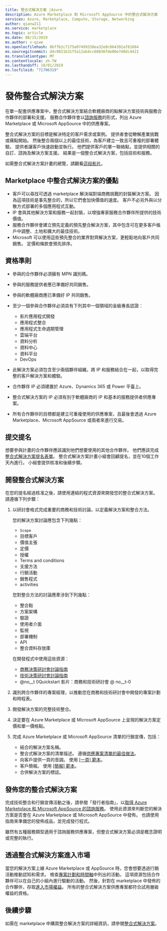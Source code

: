 ```yaml
---
title: 整合式解決方案 |Azure
description: Azure Marketplace 和 Microsoft AppSource 中的整合式解決方案
services: Azure, Marketplace, Compute, Storage, Networking
author: qianw211
ms.service: marketplace
ms.topic: article
ms.date: 08/15/2019
ms.author: v-qiwe
ms.openlocfilehash: 8bffb2c71f5e07499338ea32e0c064392af81684
ms.sourcegitcommit: d4c9821b31f5a12ab4cc60036fde00e7d8dc4421
ms.translationtype: MT
ms.contentlocale: zh-TW
ms.lasthandoff: 10/01/2019
ms.locfileid: "71706319"
---
```

# <a name="publish-an-integrated-solution"></a>發佈整合式解決方案

在單一配套供應專案中，整合式解決方案結合軟體廠商的點解決方案技術與服務合作夥伴的部署和支援。 服務合作夥伴會以[諮詢服務](https://docs.microsoft.com/azure/marketplace/consulting-services)的形式，列出 Azure Marketplace 或 Microsoft AppSource 中的供應專案。

整合式解決方案的目標是解決特定的客戶需求或案例。 提供者會從瞭解產業挑戰或痛點開始。 然後整合兩個以上的最佳技術，為客戶建立一致且可重複的部署體驗。 提供者讓客戶快速啟動並執行。 他們提供客戶的單一聯絡點，並提供相關的自訂、諮詢及解決方案支援。 結果是一個整合式解決方案，包括技術和服務。

如需整合式解決方案計畫的總覽，請觀看[這段影片](https://aka.ms/AA5qos4)。

## <a name="benefits-of-integrated-solutions-in-the-marketplace"></a>Marketplace 中整合式解決方案的優點

* 客戶可以尋找可透過 marketplace 解決端對端商務挑戰的封裝解決方案。 因為這項技術是事先整合的，所以它們會加快價值的速度。 客戶不必另外與以分散方式部署的多個應用程式互動。
* IP 會與其他解決方案和服務一起封裝，以增強專家服務合作夥伴所提供的技術價值。
* 服務合作夥伴會建立預先定義的預先整合解決方案，其中包含可在更多客戶帳戶中調整、土地和擴大的最佳技術。
* Microsoft 可以使用這些預先整合的業界對齊解決方案，更輕鬆地向客戶共同銷售。 定價和條款會預先排序。 

## <a name="eligibility-criteria"></a>資格準則

* 參與的合作夥伴必須擁有 MPN 識別碼。
* 參與的服務提供者應已準備好共同銷售。
* 參與的軟體廠商應已準備好 IP 共同銷售。 
* 至少一個參與合作夥伴必須具有下列其中一個領域的金級專長認證：

    * 影片應用程式開發
    * 應用程式整合
    * 應用程式生命週期管理
    * 雲端平台
    * 資料分析
    * 資料中心
    * 資料平台
    * DevOps

* 此解決方案必須包含至少兩個夥伴組織，將 IP 和服務結合在一起，以取得完整的客戶解決方案和體驗。
* 合作夥伴 IP 必須建置於 Azure、Dynamics 365 或 Power 平臺上。
* 整合式解決方案的 IP 必須有別于軟體廠商的 IP 和基本的服務提供者供應專案。
* 所有合作夥伴的目標都是建立可重複使用的供應專案，且最後會透過 Azure Marketplace、Microsoft AppSource 或兩者來進行交易。

## <a name="submit-a-nomination"></a>提交提名

想要參與計畫的合作夥伴應該識別他們想要使用的其他合作夥伴。 他們應該完成[整合式解決方案提名表單](https://aka.ms/AA5qicu)。 整合式解決方案計畫小組會回顧提名，並在10個工作天內進行。 小組會提供核准和後續步驟。 

## <a name="develop-an-integrated-solution"></a>開發整合式解決方案 

在您的提名經過核准之後，請使用連結的程式資源來開發您的整合式解決方案。 請遵循下列步驟： 

1. 以研討會格式完成重要的商務和技術討論，以定義解決方案和整合方法。 

    您的解決方案討論應包含下列幾點：
    * `Scope`
    * 目標客戶
    * 價值主張
    * 定價
    * 授權
    * Terms and conditions
    * 支援方法
    * 行銷活動
    * 銷售程式
    * activities

    您對整合方法的討論應牽涉到下列幾點： 
    * 整合點
    * 方案架構
    * 驗證
    * 使用者介面
    * 監視
    * 部署機制
    * API
    * 整合資料存放庫

    在開發程式中使用這些資源：

    * [商務決策研討會討論指南](https://aka.ms/AA5qicx)
    * [技術決策研討會討論指南](https://aka.ms/AA5qid1)
    * @no__t 0Quickstart 影片：商務和技術研討會 @ no__t-0

1. 識別跨合作夥伴的專案經理，以推動您在商務和技術研討會中開發的專案計劃和時程表。

1. 開發解決方案的完整技術整合。

1. 決定要在 Azure Marketplace 或 Microsoft AppSource 上呈現的解決方案定價和單一價格點。

1. 完成 Azure Marketplace 或 Microsoft AppSource 清單的行銷宣傳，包括：

    * 結合的解決方案名稱。
    * 整合式解決方案的清單描述。 遵循[供應專案清單的最佳做法](https://docs.microsoft.com/azure/marketplace/gtm-offer-listing-best-practices)。
    * 向客戶提供一頁的音調。 使用 [[一頁] 範本](https://aka.ms/AA5s08a)。
    * 客戶簡報。 使用 [[簡報] 範本](https://aka.ms/AA5s7ql)。
    * 合併解決方案的標誌。 

## <a name="publish-your-integrated-solution"></a>發佈您的整合式解決方案 

完成技術整合和行銷宣傳活動之後，請參閱「發行者指南」，以[取得 Azure Marketplace 和 Microsoft AppSource 的諮詢服務](https://docs.microsoft.com/azure/marketplace/consulting-services)。 使用此資源來判斷您的解決方案是否會在 Azure Marketplace 或 Microsoft AppSource 中發佈。 也請使用指南來準備您的發佈成品，並完成發行程式。

雖然有五種服務類型適用于諮詢服務供應專案，但整合式解決方案必須是概念證明或完整的執行。

## <a name="go-to-market-with-your-integrated-solution"></a>透過整合式解決方案進入市場 

當您的解決方案上線 Azure Marketplace 或 AppSource 時，您會想要透過行銷活動推動認知和需求。 檢查[專案計劃和時間軸](https://aka.ms/AA5qiuc)中列出的活動。 這項資源包括合作夥伴可以在自己的小組內進行驅動的活動。 然後，針對在 marketplace 中發佈的合作夥伴，存取[進入市場權益](https://docs.microsoft.com/azure/marketplace/gtm-your-marketplace-benefits#list-trial-and-consulting-benefits)。 所有的整合式解決方案供應專案都符合試用層級權益的資格。

## <a name="next-steps"></a>後續步驟

如需在 marketplace 中購買整合解決方案的詳細資訊，請參閱[整合式解決方案](https://docs.microsoft.com/azure/marketplace/integrated-solutions)。
